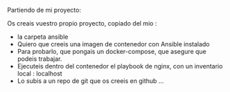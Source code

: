 Partiendo de mi proyecto:

Os creais vuestro propio proyecto, copiado del mio :
- la carpeta ansible
- Quiero que creeis una imagen de contenedor con Ansible instalado
- Para probarlo, que pongais un docker-compose, que asegure que podeis trabajar.
- Ejecuteis dentro del contenedor el playbook de nginx, con un inventario local : localhost
- Lo subis a un repo de git que os creeis en github
...
